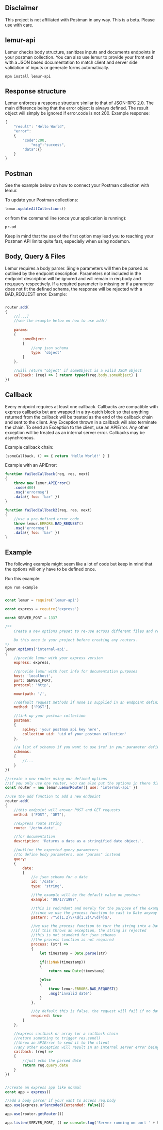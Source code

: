 ## Disclaimer
This project is not affiliated with Postman in any way. This is a beta. Please use with care. 

## lemur-api
Lemur checks body structure, sanitizes inputs and documents endpoints in your postman collection. You can also use lemur to provide your front end with a JSON based documentation to match client and server side validation of inputs or generate forms automatically.

```
npm install lemur-api
```

## Response structure
Lemur enforces a response structure similar to that of JSON-RPC 2.0. The main difference being that the error object is always defined. The result object will simply be ignored if error.code is not 200. Example response: 

```javascript
{
	"result": "Hello World",
	"error":
	{
		"code":200,
      		"msg":"success",
		"data":{}
	}
}
```

## Postman
See the example below on how to connect your Postman collection with lemur. 

To update your Postman collections:

```javascript
lemur.updateAllCollections()
```
or from the command line (once your application is running):
```
pr-ud
```
Keep in mind that the use of the first option may lead you to reaching your Postman API limits quite fast, especially when using nodemon.

## Body, Query & Files
Lemur requires a body parser. Single parameters will then be parsed as outlined by the endpoint description. Parameters not included in the endpoint description will be ignored and will remain in req.body and req.query respectively. If a required parameter is missing or if a parameter does not fit the defined schema, the response will be rejected with a BAD_REQUEST error. Example:

```javascript

router.add(
{
	//[...]
	//see the example below on how to use add()
	
	params:
	{
		someObject:
		{
			//any json schema
			type: 'object'
		}
	},
	
	//will return "object" if someObject is a valid JSON object
	callback: (req) => { return typeof(req.body.someObject) }
})

```

## Callback
Every endpoint requires at least one callback. Callbacks are compatible with express callbacks but are wrapped in a try-catch block so that anything returned from the callback will be treated as the end of the callback chain and sent to the client. Any Exception thrown in a callback will also terminate the chain. To send an Exception to the client, use an APIError. Any other exception will be treated as an internal server error. Callbacks may be asynchronous.

Example callback chain: 

```javascript
[someCallback, () => { return 'Hello World!' } ]
```
Example with an APIError:


```javascript
function failedCallback(req, res, next)
{
	throw new lemur.APIError()
	.code(400)
	.msg('errormsg')
	.data({ foo: 'bar' })
} 
```

```javascript
function failedCallback2(req, res, next)
{
	//use a pre-defined error code
	throw lemur.ERRORS.BAD_REQUEST()
	.msg('errormsg')
	.data({ foo: 'bar' })
} 
```


## Example
The following example might seem like a lot of code but keep in mind that the options will only have to be defined once.

Run this example:
```
npm run example
```

```javascript

const lemur = require('lemur-api')

const express = require('express')

const SERVER_PORT = 1337

/**
	Create a new options preset to re-use across different files and routers

	Do this once in your project before creating any routers.
*/
lemur.options('internal-api',
{
	//provide lemur with your express version
	express: express,

	//provide lemur with host info for documentation purposes
	host: 'localhost',
	port: SERVER_PORT, 
	protocol: 'http',

	mountpath: '/',

	//default request methods if none is supplied in an endpoint definition
	method: ['POST'],

	//link up your postman collection
	postman: 
	{
		apikey: 'your postman api key here',
		collection_uid: 'uid of your postman collection'
	},

	//a list of schemas if you want to use $ref in your parameter definitions
	schemas: 
	{
		//...
	}
})

//create a new router using our defined options
//if you only use one router, you can also put the options in there directly
const router = new lemur.LemurRouter({ use: 'internal-api' })

//use the add function to add a new endpoint
router.add(
{
	//this endpoint will answer POST and GET requests
	method: ['POST', 'GET'],

	//express route string
	route: '/echo-date',

	//for documentation
	description: 'Returns a date as a stringified date object.',

	//outline the expected query parameters
	//to define body parameters, use "params" instead
	query: 
	{
		date: 
		{ 
			//a json schema for a date
			id: '/date',
			type: 'string',

			//the example will be the default value on postman
			example: '09/17/1997',

			//this is redundant and merely for the purpose of the example
			//since we use the process function to cast to Date anyway
			pattern: /^\d{1,2}\/\d{1,2}\/\d{4}$/,

			//we use the process function to turn the string into a Date object
			//if this throws an exception, the string is rejected
			//this is not standard for json schemas
			//the process function is not required
			process: (str) => 
			{
				let timestamp = Date.parse(str)

				if(!isNaN(timestamp))
				{
					return new Date(timestamp)

				}else
				{
					throw lemur.ERRORS.BAD_REQUEST()
					.msg('invalid date')
				}
			},

			//by default this is false. the request will fail if no date is provided
			required: true
		}
	},

	//express callback or array for a callback chain
	//return something to trigger res.send()
	//throw an APIError to send it to the client
	//any other exception will result in an internal server error being sent to the client
	callback: (req) =>
	{
		//just echo the parsed date
		return req.query.date
	}
})


//create an express app like normal
const app = express()

//add a body parser if your want to access req.body
app.use(express.urlencoded({extended: false}))

app.use(router.getRouter())

app.listen(SERVER_PORT, () => console.log('Server running on port ' + SERVER_PORT) )

```
